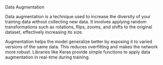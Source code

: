 Data Augmentation

Data augmentation is a technique used to increase the diversity of your training data without collecting new data. It involves applying random transformations such as rotations, flips, zooms, and shifts to the original dataset, effectively increasing its size.

Augmentation helps the model generalize better by exposing it to varied versions of the same data. This reduces overfitting and makes the network more robust. Libraries like Keras provide simple functions to apply data augmentation in real-time during training.